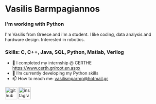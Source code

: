 # Vasilis Barmpagiannos
### I'm working with Python
I'm Vasilis from Greece and i'm a student. I like coding, data analysis and hardware design. Interested in robotics.

### Skills: C, C++, Java, SQL, Python, Matlab, Verilog

- 🔭 I completed my internship @ CERTHE https://www.certh.gr/root.en.aspx
- 🌱 I’m currently developing my Python skills
- 📫 How to reach me: vasilismparmp@hotmail.gr


[<img src='https://cdn.jsdelivr.net/npm/simple-icons@3.0.1/icons/github.svg' alt='github' height='40'>](https://github.com/barmpagiannos)  [<img src='https://cdn.jsdelivr.net/npm/simple-icons@3.0.1/icons/instagram.svg' alt='instagram' height='40'>](https://www.instagram.com/vasilis_mpgn/)  

